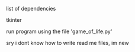 list of dependencies 

tkinter



run program using the file 'game_of_life.py'

sry i dont know how to write read me files, im new 
